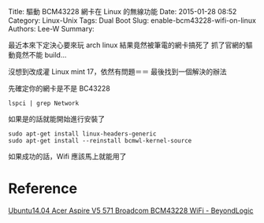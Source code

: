 Title: 驅動 BCM43228 網卡在 Linux 的無線功能
Date: 2015-01-28 08:52
Category: Linux-Unix
Tags: Dual Boot
Slug: enable-bcm43228-wifi-on-linux
Authors: Lee-W
Summary: 


最近本來下定決心要來玩 arch linux
結果竟然被筆電的網卡搞死了
抓了官網的驅動竟然不能 build...

沒想到改成灌 Linux mint 17，依然有問題＝＝
最後找到一個解決的辦法

<!--more-->

先確定你的網卡是不是 BC43228
```shell
lspci | grep Network
```

如果是的話就能開始進行安裝了
```shell
sudo apt-get install linux-headers-generic
sudo apt-get install --reinstall bcmwl-kernel-source
```
如果成功的話，Wifi 應該馬上就能用了

# Reference
[Ubuntu14.04 Acer Aspire V5 571 Broadcom BCM43228 WiFi - BeyondLogic](http://wiki.beyondlogic.org/index.php?title=Ubuntu14.04_Acer_Aspire_V5_571_Broadcom_BCM43228_WiFi)